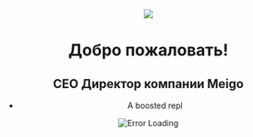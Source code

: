 <div align="center"> <img src="https://i.ibb.co/t8qFxnN/tenor.gif"> <h1>Добро пожаловать!</h1> <h2>CEO Директор компании Meigo</h2>

  <ul> <li> A boosted repl </li> </ul>
  
![Error Loading](https://i.ytimg.com/vi/_Vjm1b3_aj0/maxresdefault.jpg)
